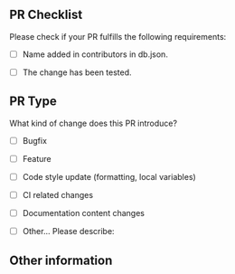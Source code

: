 ## PR Checklist
Please check if your PR fulfills the following requirements:

- [ ] Name added in contributors in db.json.
- [ ] The change has been tested.


## PR Type
What kind of change does this PR introduce?

<!-- Please check the one that applies to this PR using "x". -->

- [ ] Bugfix
- [ ] Feature
- [ ] Code style update (formatting, local variables)
- [ ] CI related changes
- [ ] Documentation content changes
- [ ] Other... Please describe:


## Other information
